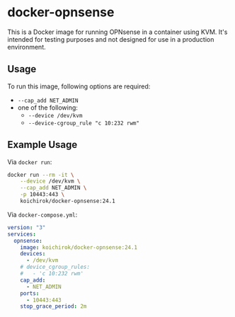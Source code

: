 # docker-opnsense

This is a Docker image for running OPNsense in a container using KVM.
It's intended for testing purposes and not designed for use in a production environment.

## Usage

To run this image, following options are required:

* `--cap_add NET_ADMIN`
* one of the following:
    * `--device /dev/kvm`
    * `--device-cgroup_rule "c 10:232 rwm"`

## Example Usage

Via `docker run`:

```sh
docker run --rm -it \
    --device /dev/kvm \
    --cap_add NET_ADMIN \
    -p 10443:443 \
    koichirok/docker-opnsense:24.1
```

Via `docker-compose.yml`:

```yaml
version: "3"
services:
  opnsense:
    image: koichirok/docker-opnsense:24.1
    devices:
      - /dev/kvm
    # device_cgroup_rules:
    #   - 'c 10:232 rwm'
    cap_add:
      - NET_ADMIN
    ports:
      - 10443:443
    stop_grace_period: 2m
```